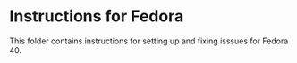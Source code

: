 # Instructions for Fedora  

This folder contains instructions for setting up and fixing isssues for Fedora 40.
